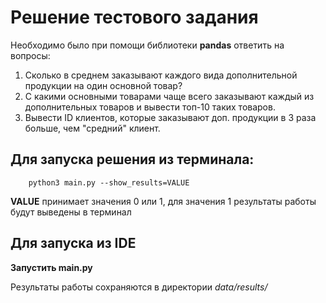 # Решение тестового задания 

Необходимо было при помощи библиотеки __pandas__ ответить на вопросы:
1. Сколько в среднем заказывают каждого вида дополнительной продукции на один основной товар?
2. С какими основными товарами чаще всего заказывают каждый из дополнительных товаров и вывести топ-10 таких товаров.
3. Вывести ID клиентов, которые заказывают доп. продукции в 3 раза больше, чем "средний" клиент.

## __Для запуска решения из терминала:__  
```shell
    python3 main.py --show_results=VALUE
```

__VALUE__ принимает значения 0 или 1, для значения 1 результаты работы будут выведены в терминал

## Для запуска из IDE

__Запустить main.py__  

Результаты работы сохраняются в директории *data/results/*